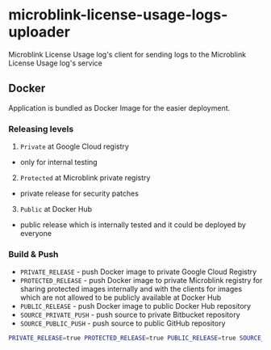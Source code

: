 # microblink-license-usage-logs-uploader

Microblink License Usage log's client for sending logs to the Microblink License Usage log's service

## Docker

Application is bundled as Docker Image for the easier deployment.

### Releasing levels

1. `Private` at Google Cloud registry
  - only for internal testing

2. `Protected` at Microblink private registry
  - private release for security patches

3. `Public` at Docker Hub
  - public release which is internally tested and it could be deployed by everyone
### Build & Push

- `PRIVATE_RELEASE` - push Docker image to private Google Cloud Registry
- `PROTECTED_RELEASE` - push Docker image to private Microblink registry for sharing protected images internally and with the clients for images which are not allowed to be publicly available at Docker Hub
- `PUBLIC_RELEASE` - push Docker image to public Docker Hub repository
- `SOURCE_PRIVATE_PUSH` - push source to private Bitbucket repository
- `SOURCE_PUBLIC_PUSH` - push source to public GitHub repository

```bash
PRIVATE_RELEASE=true PROTECTED_RELEASE=true PUBLIC_RELEASE=true SOURCE_PRIVATE_PUSH=true SOURCE_PUBLIC_PUSH=true ./build-and-push.sh
```

